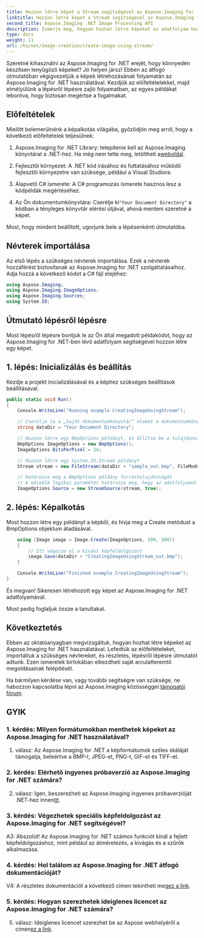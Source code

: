 ```yaml
---
title: Hozzon létre képet a Stream segítségével az Aspose.Imaging for .NET-ben
linktitle: Hozzon létre képet a Stream segítségével az Aspose.Imaging for .NET-ben
second_title: Aspose.Imaging .NET Image Processing API
description: Ismerje meg, hogyan hozhat létre képeket az adatfolyam használatával lépésről lépésre az Aspose.Imaging for .NET segítségével. Átfogó útmutató, előfeltételek és GYIK mellékelve.
type: docs
weight: 11
url: /hu/net/image-creation/create-image-using-stream/
---
```

Szeretné kihasználni az Aspose.Imaging for .NET erejét, hogy könnyedén készítsen lenyűgöző képeket? Jó helyen jársz! Ebben az átfogó útmutatóban végigvezetjük a képek létrehozásának folyamatán az Aspose.Imaging for .NET használatával. Kezdjük az előfeltételekkel, majd elmélyülünk a lépésről lépésre zajló folyamatban, az egyes példákat lebontva, hogy biztosan megértse a fogalmakat.

## Előfeltételek

Mielőtt belemerülnénk a képalkotás világába, győződjön meg arról, hogy a következő előfeltételek teljesülnek:

1.  Aspose.Imaging for .NET Library: telepítenie kell az Aspose.Imaging könyvtárat a .NET-hez. Ha még nem tette meg, letöltheti a[weboldal](https://releases.aspose.com/imaging/net/).

2. Fejlesztői környezet: A .NET kód írásához és futtatásához működő fejlesztői környezetre van szüksége, például a Visual Studiora.

3. Alapvető C# ismerete: A C# programozás ismerete hasznos lesz a kódpéldák megértéséhez.

4.  Az Ön dokumentumkönyvtára: Cserélje ki`"Your Document Directory"` a kódban a tényleges könyvtár elérési útjával, ahová menteni szeretné a képet.

Most, hogy mindent beállított, ugorjunk bele a lépésenkénti útmutatóba.

## Névterek importálása

Az első lépés a szükséges névterek importálása. Ezek a névterek hozzáférést biztosítanak az Aspose.Imaging for .NET szolgáltatásaihoz. Adja hozzá a következő kódot a C# fájl elejéhez:

```csharp
using Aspose.Imaging;
using Aspose.Imaging.ImageOptions;
using Aspose.Imaging.Sources;
using System.IO;
```

## Útmutató lépésről lépésre

Most lépésről lépésre bontjuk le az Ön által megadott példakódot, hogy az Aspose.Imaging for .NET-ben lévő adatfolyam segítségével hozzon létre egy képet.

## 1. lépés: Inicializálás és beállítás

Kezdje a projekt inicializálásával és a képhez szükséges beállítások beállításával.

```csharp
public static void Run()
{
    Console.WriteLine("Running example CreatingImageUsingStream");

    // Cserélje le a „Saját dokumentumkönyvtár” elemet a dokumentumkönyvtár tényleges elérési útjával.
    string dataDir = "Your Document Directory";

    // Hozzon létre egy BmpOptions példányt, és állítsa be a tulajdonságait
    BmpOptions ImageOptions = new BmpOptions();
    ImageOptions.BitsPerPixel = 24;

    // Hozzon létre egy System.IO.Stream példányt
    Stream stream = new FileStream(dataDir + "sample_out.bmp", FileMode.Create);

    // Határozza meg a BmpOptions példány forrástulajdonságát
    // A második logikai paraméter határozza meg, hogy az adatfolyamot a hatókörön kívül helyezik-e el
    ImageOptions.Source = new StreamSource(stream, true);
```

## 2. lépés: Képalkotás

Most hozzon létre egy példányt a képből, és hívja meg a Create metódust a BmpOptions objektum átadásával.

```csharp
    using (Image image = Image.Create(ImageOptions, 500, 500))
    {
        // Itt végezze el a kívánt képfeldolgozást
        image.Save(dataDir + "CreatingImageUsingStream_out.bmp");
    }

    Console.WriteLine("Finished example CreatingImageUsingStream");
}
```

És megvan! Sikeresen létrehozott egy képet az Aspose.Imaging for .NET adatfolyamával.

Most pedig foglaljuk össze a tanultakat.

## Következtetés

Ebben az oktatóanyagban megvizsgáltuk, hogyan hozhat létre képeket az Aspose.Imaging for .NET használatával. Lefedtük az előfeltételeket, importáltuk a szükséges névtereket, és részletes, lépésről lépésre útmutatót adtunk. Ezen ismeretek birtokában elkezdheti saját arculatteremtő megoldásainak felépítését.

 Ha bármilyen kérdése van, vagy további segítségre van szüksége, ne habozzon kapcsolatba lépni az Aspose.Imaging közösséggel.[támogatói fórum](https://forum.aspose.com/).

## GYIK

### 1. kérdés: Milyen formátumokban menthetek képeket az Aspose.Imaging for .NET használatával?

1. válasz: Az Aspose.Imaging for .NET a képformátumok széles skáláját támogatja, beleértve a BMP-t, JPEG-et, PNG-t, GIF-et és TIFF-et.

### 2. kérdés: Elérhető ingyenes próbaverzió az Aspose.Imaging for .NET számára?

 2. válasz: Igen, beszerezheti az Aspose.Imaging ingyenes próbaverzióját .NET-hez innen[itt](https://releases.aspose.com/).

### 3. kérdés: Végezhetek speciális képfeldolgozást az Aspose.Imaging for .NET segítségével?

A3: Abszolút! Az Aspose.Imaging for .NET számos funkciót kínál a fejlett képfeldolgozáshoz, mint például az átméretezés, a kivágás és a szűrők alkalmazása.

### 4. kérdés: Hol találom az Aspose.Imaging for .NET átfogó dokumentációját?

 V4: A részletes dokumentációt a következő címen tekintheti meg[ez a link](https://reference.aspose.com/imaging/net/).

### 5. kérdés: Hogyan szerezhetek ideiglenes licencet az Aspose.Imaging for .NET számára?

 5. válasz: Ideiglenes licencet szerezhet be az Aspose webhelyéről a címen[ez a link](https://purchase.aspose.com/temporary-license/).
